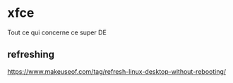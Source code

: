 # xfce
Tout ce qui concerne ce super DE

## refreshing
https://www.makeuseof.com/tag/refresh-linux-desktop-without-rebooting/
